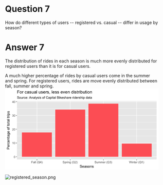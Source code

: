 # Question 7
How do different types of users -- registered vs. casual -- differ in usage by season?  
# Answer 7
The distribution of rides in each season is much more evenly distributed for registered users than it is for casual users.  

A much higher percentage of rides by casual users come in the summer and spring.  For registered users, rides are move evenly distributed between fall, summer and spring. 
![casual_season.png](plots/casual_season.png?raw=true "Title")

![registered_season.png](plots/registered_season.png?raw=true "Title")

